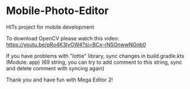 # Mobile-Photo-Editor
HITs project for mobile development

To download OpenCV please watch this video: https://youtu.be/pRo4K3IyOW4?si=BCx-rN5OnwwNGnb0

If you have problems with "lottie" library, sync changes in build.gradle.kts (Module: app) (69 string, you can try to add comment to this string, sync and delete comment with syncing again)

Thank you and have fun with Mega Editor 2!
